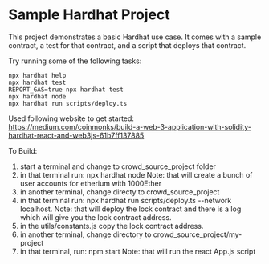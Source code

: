 # Sample Hardhat Project

This project demonstrates a basic Hardhat use case. It comes with a sample contract, a test for that contract, and a script that deploys that contract.

Try running some of the following tasks:

```shell
npx hardhat help
npx hardhat test
REPORT_GAS=true npx hardhat test
npx hardhat node
npx hardhat run scripts/deploy.ts
```

Used following website to get started: https://medium.com/coinmonks/build-a-web-3-application-with-solidity-hardhat-react-and-web3js-61b7ff137885

To Build:
1. start a terminal and change to crowd_source_project folder
2. in that terminal run: npx hardhat node 
Note: that will create a bunch of user accounts for etherium with 1000Ether
3. in another terminal, change directy to crowd_source_project
4. in that terminal run: npx hardhat run scripts/deploy.ts --network localhost.
Note: that will deploy the lock contract and there is a log which will give you the lock contract address.
5. in the utils/constants.js copy the lock contract address.
6. in another terminal, change directory to crowd_source_project/my-project
7. in that terminal, run: npm start
Note: that will run the react App.js script

